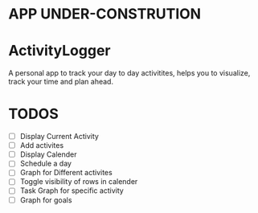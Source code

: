# APP UNDER-CONSTRUTION

# ActivityLogger
A personal app to track your day to day activitites, helps you to visualize, track your time and plan ahead. 

# TODOS

- [ ] Display Current Activity 
- [ ] Add activites
- [ ] Display Calender 
- [ ] Schedule a day
- [ ] Graph for Different activites
- [ ] Toggle visibility of rows in calender
- [ ] Task Graph for specific activity
- [ ] Graph for goals